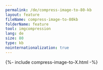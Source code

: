 ```yaml
---
permalink: /de/compress-image-to-80-kb
layout: feature
fileName: compress-image-to-80kb
folderName: feature
tool: imgcompression
lang: de
size: 80
type: kb
nointernationalization: true
---
```

{%- include compress-image-to-X.html -%}       
